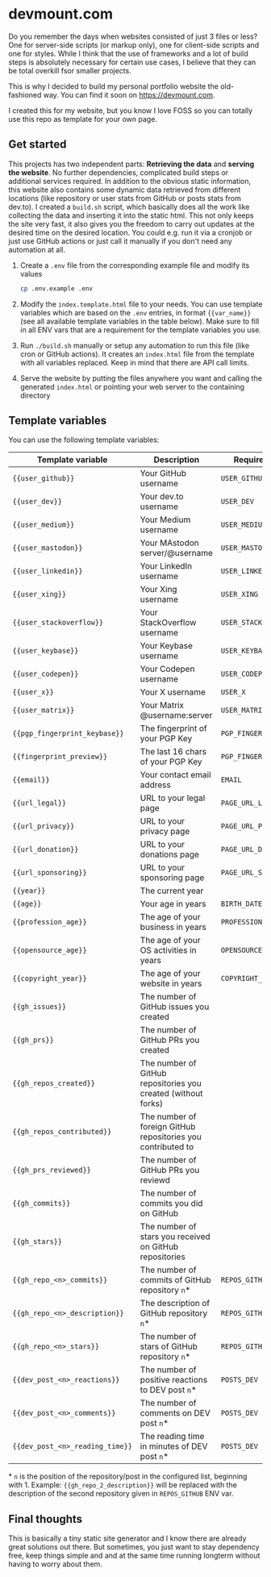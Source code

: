 # devmount.com

Do you remember the days when websites consisted of just 3 files or less? One for server-side scripts (or markup only), one for client-side scripts and one for styles. While I think that the use of frameworks and a lot of build steps is absolutely necessary for certain use cases, I believe that they can be total overkill fsor smaller projects.

This is why I decided to build my personal portfolio website the old-fashioned way. You can find it soon on <https://devmount.com>.

I created this for my website, but you know I love FOSS so you can totally use this repo as template for your own page.

## Get started

This projects has two independent parts: **Retrieving the data** and **serving the website**. No further dependencies, complicated build steps or additional services required. In addition to the obvious static information, this website also contains some dynamic data retrieved from different locations (like repository or user stats from GitHub or posts stats from dev.to). I created a `build.sh` script, which basically does all the work like collecting the data and inserting it into the static html. This not only keeps the site very fast, it also gives you the freedom to carry out updates at the desired time on the desired location. You could e.g. run it via a cronjob or just use GitHub actions or just call it manually if you don't need any automation at all.

1. Create a `.env` file from the corresponding example file and modify its values

   ```bash
   cp .env.example .env
   ```

2. Modify the `index.template.html` file to your needs. You can use template variables which are based on the `.env` entries, in format `{{var_name}}` (see all available template variables in the table below). Make sure to fill in all ENV vars that are a requirement for the template variables you use.
3. Run `./build.sh` manually or setup any automation to run this file (like cron or GitHub actions). It creates an `index.html` file from the template with all variables replaced. Keep in mind that there are API call limits.
4. Serve the website by putting the files anywhere you want and calling the generated `index.html` or pointing your web server to the containing directory

## Template variables

You can use the following template variables:

| Template variable               | Description                                                   | Required ENV var          |
|---------------------------------|---------------------------------------------------------------|---------------------------|
| `{{user_github}}`               | Your GitHub username                                          | `USER_GITHUB`             |
| `{{user_dev}}`                  | Your dev.to username                                          | `USER_DEV`                |
| `{{user_medium}}`               | Your Medium username                                          | `USER_MEDIUM`             |
| `{{user_mastodon}}`             | Your MAstodon server/@username                                | `USER_MASTODON`           |
| `{{user_linkedin}}`             | Your LinkedIn username                                        | `USER_LINKEDIN`           |
| `{{user_xing}}`                 | Your Xing username                                            | `USER_XING`               |
| `{{user_stackoverflow}}`        | Your StackOverflow username                                   | `USER_STACKOVERFLOW`      |
| `{{user_keybase}}`              | Your Keybase username                                         | `USER_KEYBASE`            |
| `{{user_codepen}}`              | Your Codepen username                                         | `USER_CODEPEN`            |
| `{{user_x}}`                    | Your X username                                               | `USER_X`                  |
| `{{user_matrix}}`               | Your Matrix @username:server                                  | `USER_MATRIX`             |
| `{{pgp_fingerprint_keybase}}`   | The fingerprint of your PGP Key                               | `PGP_FINGERPRINT_KEYBASE` |
| `{{fingerprint_preview}}`       | The last 16 chars of your PGP Key                             | `PGP_FINGERPRINT_KEYBASE` |
| `{{email}}`                     | Your contact email address                                    | `EMAIL`                   |
| `{{url_legal}}`                 | URL to your legal page                                        | `PAGE_URL_LEGAL`          |
| `{{url_privacy}}`               | URL to your privacy page                                      | `PAGE_URL_PRIVACY`        |
| `{{url_donation}}`              | URL to your donations page                                    | `PAGE_URL_DONATION`       |
| `{{url_sponsoring}}`            | URL to your sponsoring page                                   | `PAGE_URL_SPONSORING`     |
| `{{year}}`                      | The current year                                              |                           |
| `{{age}}`                       | Your age in years                                             | `BIRTH_DATE`              |
| `{{profession_age}}`            | The age of your business in years                             | `PROFESSION_SINCE_DATE`   |
| `{{opensource_age}}`            | The age of your OS activities in years                        | `OPENSOURCE_SINCE_DATE`   |
| `{{copyright_year}}`            | The age of your website in years                              | `COPYRIGHT_SINCE_DATE`    |
| `{{gh_issues}}`                 | The number of GitHub issues you created                       |                           |
| `{{gh_prs}}`                    | The number of GitHub PRs you created                          |                           |
| `{{gh_repos_created}}`          | The number of GitHub repositories you created (without forks) |                           |
| `{{gh_repos_contributed}}`      | The number of foreign GitHub repositories you contributed to  |                           |
| `{{gh_prs_reviewed}}`           | The number of GitHub PRs you reviewd                          |                           |
| `{{gh_commits}}`                | The number of commits you did on GitHub                       |                           |
| `{{gh_stars}}`                  | The number of stars you received on GitHub repositories       |                           |
| `{{gh_repo_<n>_commits}}`       | The number of commits of GitHub repository `n`\*              | `REPOS_GITHUB`            |
| `{{gh_repo_<n>_description}}`   | The description of GitHub repository `n`\*                    | `REPOS_GITHUB`            |
| `{{gh_repo_<n>_stars}}`         | The number of stars of GitHub repository `n`\*                | `REPOS_GITHUB`            |
| `{{dev_post_<n>_reactions}}`    | The number of positive reactions to DEV post `n`\*            | `POSTS_DEV`               |
| `{{dev_post_<n>_comments}}`     | The number of comments on DEV post `n`\*                      | `POSTS_DEV`               |
| `{{dev_post_<n>_reading_time}}` | The reading time in minutes of DEV post `n`\*                 | `POSTS_DEV`               |

\* `n` is the position of the repository/post in the configured list, beginning with 1. Example: `{{gh_repo_2_description}}` will be replaced with the description of the second repository given in `REPOS_GITHUB` ENV var.

## Final thoughts

This is basically a tiny static site generator and I know there are already great solutions out there. But sometimes, you just want to stay dependency free, keep things simple and and at the same time running longterm without having to worry about them.
